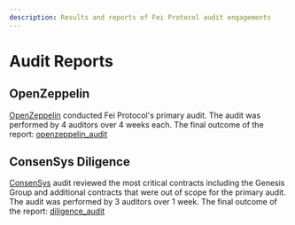```yaml
---
description: Results and reports of Fei Protocol audit engagements
---
```


# Audit Reports

## OpenZeppelin

[OpenZeppelin](https://openzeppelin.com/security-audits/) conducted Fei Protocol's primary audit. The audit was performed by 4 auditors over 4 weeks each. The final outcome of the report: [openzeppelin\_audit](https://blog.openzeppelin.com/private-report-fei-2021-02-05/) 

## ConsenSys Diligence

[ConsenSys](https://consensys.net/diligence/) audit reviewed the most critical contracts including the Genesis Group and additional contracts that were out of scope for the primary audit. The audit was performed by 3 auditors over 1 week. The final outcome of the report: [diligence\_audit](https://consensys.net/diligence/audits/private/ry1ns1eecf8a2h/#purchasing-and-committing-still-possible-after-launch)

